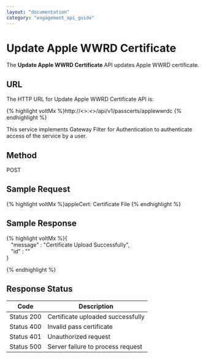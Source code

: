 ```yaml
---
layout: "documentation"
category: "engagement_api_guide"
---
```


# Update Apple WWRD Certificate

The **Update Apple WWRD Certificate** API updates Apple WWRD certificate.

## URL

The HTTP URL for Update Apple WWRD Certificate API is:

{% highlight voltMx %}http://<<host>>:<<port>>/api/v1/passcerts/applewwrdc
{% endhighlight %}

This service implements Gateway Filter for Authentication to authenticate access of the service by a user.

## Method

POST

## Sample Request

{% highlight voltMx %}appleCert: Certificate File
{% endhighlight %}

## Sample Response

{% highlight voltMx %}{  
   "message" : "Certificate Upload Successfully",  
   "id" : ""  
}

{% endhighlight %}

## Response Status

| Code       | Description                       |
| ---------- | --------------------------------- |
| Status 200 | Certificate uploaded successfully |
| Status 400 | Invalid pass certificate          |
| Status 401 | Unauthorized request              |
| Status 500 | Server failure to process request |
